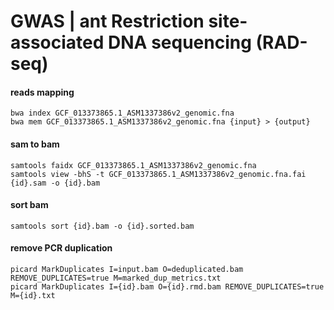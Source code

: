 # GWAS | ant Restriction site-associated DNA sequencing (RAD-seq)


#### reads mapping
```
bwa index GCF_013373865.1_ASM1337386v2_genomic.fna
bwa mem GCF_013373865.1_ASM1337386v2_genomic.fna {input} > {output}
```
#### sam to bam
```
samtools faidx GCF_013373865.1_ASM1337386v2_genomic.fna
samtools view -bhS -t GCF_013373865.1_ASM1337386v2_genomic.fna.fai {id}.sam -o {id}.bam
```
#### sort bam
```
samtools sort {id}.bam -o {id}.sorted.bam
```
#### remove PCR duplication
```
picard MarkDuplicates I=input.bam O=deduplicated.bam REMOVE_DUPLICATES=true M=marked_dup_metrics.txt
picard MarkDuplicates I={id}.bam O={id}.rmd.bam REMOVE_DUPLICATES=true M={id}.txt
```
